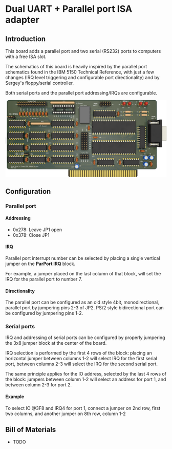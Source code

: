 # Dual UART + Parallel port ISA adapter

## Introduction

This board adds a parallel port and two serial (RS232) ports to computers with a free ISA slot.

The schematics of this board is heavily inspired by the parallel port schematics found in the IBM 5150 Technical Reference, with just a few
changes (IRQ level triggering and configurable port directionality) and by Sergey's floppy/serial controller.

Both serial ports and the parallel port addressing/IRQs are configurable.

![Rev. 1.3 PCB](pics/ISA_DualUART.png)

## Configuration

### Parallel port

#### Addressing

- 0x278: Leave JP1 open
- 0x378: Close JP1

#### IRQ

Parallel port interrupt number can be selected by placing a single vertical jumper on the **ParPort IRQ** block.

For example, a jumper placed on the last column of that block, will set the IRQ for the parallel port to number 7.

#### Directionality

The parallel port can be configured as an old style 4bit, monodirectional, parallel port by jumpering pins 2-3 of JP2.
PS/2 style bidirectional port can be configured by jumpering pins 1-2.

### Serial ports

IRQ and addressing of serial ports can be configured by properly jumpering the 3x8 jumper block at the center of the board.

IRQ selection is performed by the first 4 rows of the block: placing an horizontal jumper between columns 1-2 will select IRQ for the first serial port, between columns 2-3 will select
the IRQ for the second serial port.

The same principle applies for the IO address, selected by the last 4 rows of the block: jumpers between column 1-2 will select an address for port 1, and between column 2-3 for port 2.

#### Example

To select IO @3F8 and IRQ4 for port 1, connect a jumper on 2nd row, first two columns, and another jumper on 8th row, column 1-2

## Bill of Materials

- TODO
